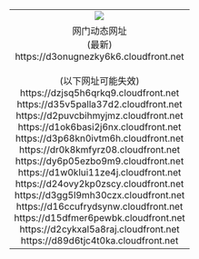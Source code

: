 ﻿<table>
  <tr></tr>
  <tr><td colspan=2 align=center><img src="https://d3onugnezky6k6.cloudfront.net/Up/oGate.jpg" /></td></tr>
  <tr><td colspan=2 align=center>网门动态网址<br/>(最新)
<br>https://d3onugnezky6k6.cloudfront.net
<br/><br/>(以下网址可能失效)
<br>https://dzjsq5h6qrkq9.cloudfront.net
<br>https://d35v5palla37d2.cloudfront.net
<br>https://d2puvcbihmyjmz.cloudfront.net
<br>https://d1ok6basi2j6nx.cloudfront.net
<br>https://d3p68kn0ivtm6h.cloudfront.net
<br>https://dr0k8kmfyrz08.cloudfront.net
<br>https://dy6p05ezbo9m9.cloudfront.net
<br>https://d1w0klui11ze4j.cloudfront.net
<br>https://d24ovy2kp0zscy.cloudfront.net
<br>https://d3gg5l9mh30czx.cloudfront.net
<br>https://d16ccufrydsynw.cloudfront.net
<br>https://d15dfmer6pewbk.cloudfront.net
<br>https://d2cykxal5a8raj.cloudfront.net
<br>https://d89d6tjc4t0ka.cloudfront.net
    </td>
  </tr>
</table>
